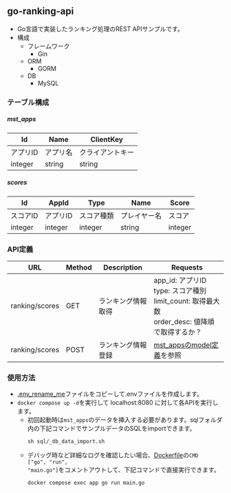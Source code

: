## go-ranking-api
* Go言語で実装したランキング処理のREST APIサンプルです。
* 構成
  * フレームワーク
    * Gin
  * ORM
    * GORM
  * DB
    * MySQL

### テーブル構成

##### mst_apps
| Id | Name | ClientKey |
| -- | -- | -- |
| アプリID | アプリ名 | クライアントキー |
| integer | string | string |

##### scores
| Id | AppId | Type | Name | Score |
| -- | -- | -- | -- | -- |
| スコアID | アプリID | スコア種類 | プレイヤー名 | スコア |
| integer | integer | integer | string | integer |

### API定義

| URL | Method | Description | Requests |
| -- | -- | -- | -- |
| ranking/scores | GET | ランキング情報取得 | app_id: アプリID<br>type: スコア種別<br>limit_count: 取得最大数<br>order_desc: 値降順で取得するか？ |
| ranking/scores | POST | ランキング情報登録 | <a href="app/model/score_model.go">mst_appsのmodel定義</a>を参照 |

### 使用方法

* <a href=".env_rename_me">.env_rename_me</a>ファイルをコピーして.envファイルを作成します。
* <code>docker compose up -d</code>を実行して localhost:8080 に対して各APIを実行します。
  * 初回起動時は<code>mst_apps</code>のデータを挿入する必要があります。sqlフォルダ内の下記コマンドでサンプルデータのSQLをimportできます。
     ```
     sh sql/_db_data_import.sh
     ```
  * デバッグ時など詳細なログを確認したい場合、<a href="/build/app/Dockerfile">Dockerfile</a>の<code>CMD ["go", "run", "main.go"]</code>をコメントアウトして、下記コマンドで直接実行できます。
     ```
     docker compose exec app go run main.go
     ```
  
